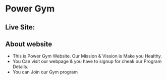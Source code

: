 # Power Gym

## Live Site: 

## About website

* This is Power Gym Website. Our Mission & Vission is Make you Healthy.
* You Can visit our webpage & you have to signup for cheak our Program Details.
* You can Join our Gym program 


